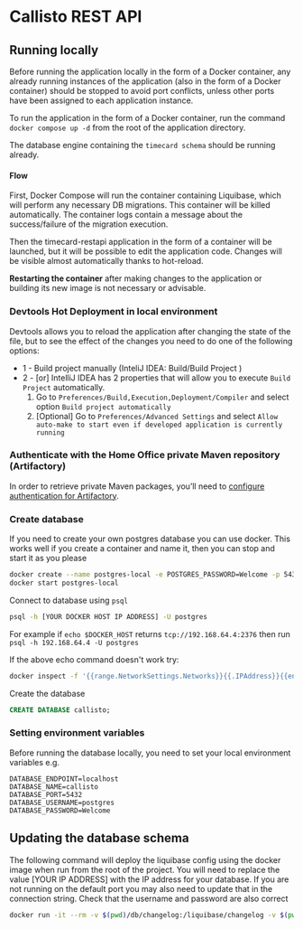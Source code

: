 # Callisto REST API

## Running locally

Before running the application locally in the form of a Docker container, any already running instances of the application (also in the form of a Docker container) should be stopped to avoid port conflicts, unless
other ports have been assigned to each application instance. 

To run the application in the form of a Docker container, run the command `docker compose up -d` from the root of the application directory.

The database engine containing the `timecard schema` should be running already.

#### Flow

First, Docker Compose will run the container containing Liquibase, which will perform any necessary DB migrations. This container will be killed automatically. The container logs contain a message about the success/failure of the migration execution.

Then the timecard-restapi application in the form of a container will be launched, but it will be possible to edit the application code. Changes will be visible almost automatically thanks to hot-reload.

**Restarting the container** after making changes to the application or building its new image is not necessary or advisable.


### Devtools Hot Deployment in local environment 

Devtools allows you to reload the application after changing the state of the file, but to see the effect of the changes you need to do one of the following options:

 - 1 - Build project manually (InteliJ IDEA: Build/Build Project )
 - 2 - [or] IntelliJ IDEA has 2 properties that will allow you to execute `Build Project` automatically. 
   1) Go to `Preferences/Build,Execution,Deployment/Compiler` and select option
      `Build project automatically`
   2) [Optional] Go to `Preferences/Advanced Settings` and select `Allow auto-make to start even if developed application is currently running`



### Authenticate with the Home Office private Maven repository (Artifactory)

In order to retrieve private Maven packages, you’ll need to [configure authentication for Artifactory](https://collaboration.homeoffice.gov.uk/display/EAHW/Artifactory).

### Create database

If you need to create your own postgres database you can use docker. This works well if you create a container and name it, then you can stop and start it as you please

```sh
docker create --name postgres-local -e POSTGRES_PASSWORD=Welcome -p 5432:5432 postgres:11.5-alpine
docker start postgres-local
```

Connect to database using `psql`

```sh
psql -h [YOUR DOCKER HOST IP ADDRESS] -U postgres
```

For example if `echo $DOCKER_HOST` returns `tcp://192.168.64.4:2376` then run `psql -h 192.168.64.4 -U postgres`

If the above echo command doesn't work try:
```sh
docker inspect -f '{{range.NetworkSettings.Networks}}{{.IPAddress}}{{end}}' postgres-local
```
Create the database
```sql
CREATE DATABASE callisto;
```

### Setting environment variables 

Before running the database locally, you need to set your local environment variables e.g.

```
DATABASE_ENDPOINT=localhost
DATABASE_NAME=callisto
DATABASE_PORT=5432
DATABASE_USERNAME=postgres
DATABASE_PASSWORD=Welcome
```

## Updating the database schema

The following command will deploy the liquibase config using the docker image when run from the root of the project.
You will need to replace the value [YOUR IP ADDRESS] with the IP address for your database. If you are not running on the default port you may also need to update that in the connection string. Check that the username and password are also correct

```sh
docker run -it --rm -v $(pwd)/db/changelog:/liquibase/changelog -v $(pwd)/db/sql:/liquibase/sql liquibase/liquibase  --url="jdbc:postgresql://[YOUR IP ADDRESS]:5432/callisto" --changeLogFile=changelog/db.changelog-main.yml --username=postgres --password=Welcome update
```